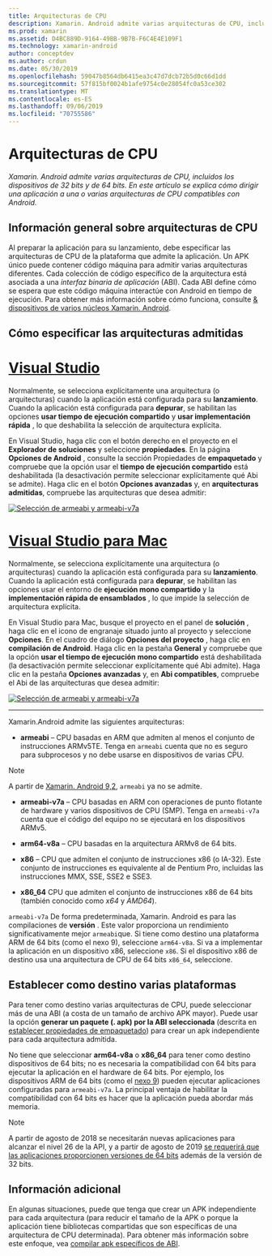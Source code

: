 ```yaml
---
title: Arquitecturas de CPU
description: Xamarin. Android admite varias arquitecturas de CPU, incluidos los dispositivos de 32 bits y de 64 bits. En este artículo se explica cómo dirigir una aplicación a una o varias arquitecturas de CPU compatibles con Android.
ms.prod: xamarin
ms.assetid: D4BC889D-9164-49BB-9B7B-F6C4E4E109F1
ms.technology: xamarin-android
author: conceptdev
ms.author: crdun
ms.date: 05/30/2019
ms.openlocfilehash: 59047b8564db6415ea3c47d7dcb72b5d0c66d1dd
ms.sourcegitcommit: 57f815bf0024b1afe9754c0e28054fc0a53ce302
ms.translationtype: MT
ms.contentlocale: es-ES
ms.lasthandoff: 09/06/2019
ms.locfileid: "70755586"
---
```

# <a name="cpu-architectures"></a>Arquitecturas de CPU

_Xamarin. Android admite varias arquitecturas de CPU, incluidos los dispositivos de 32 bits y de 64 bits. En este artículo se explica cómo dirigir una aplicación a una o varias arquitecturas de CPU compatibles con Android._

## <a name="cpu-architectures-overview"></a>Información general sobre arquitecturas de CPU

Al preparar la aplicación para su lanzamiento, debe especificar las arquitecturas de CPU de la plataforma que admite la aplicación. Un APK único puede contener código máquina para admitir varias arquitecturas diferentes. Cada colección de código específico de la arquitectura está asociada a una *interfaz binaria de aplicación* (ABI). Cada ABI define cómo se espera que este código máquina interactúe con Android en tiempo de ejecución.
Para obtener más información sobre cómo funciona, consulte [ &amp; dispositivos de varios núcleos Xamarin. Android](~/android/deploy-test/multicore-devices.md).

## <a name="how-to-specify-supported-architectures"></a>Cómo especificar las arquitecturas admitidas

# <a name="visual-studiotabwindows"></a>[Visual Studio](#tab/windows)

Normalmente, se selecciona explícitamente una arquitectura (o arquitecturas) cuando la aplicación está configurada para su **lanzamiento**. Cuando la aplicación está configurada para **depurar**, se habilitan las opciones **usar tiempo de ejecución compartido** y **usar implementación rápida** , lo que deshabilita la selección de arquitectura explícita.

En Visual Studio, haga clic con el botón derecho en el proyecto en el **Explorador de soluciones** y seleccione **propiedades**. En la página **Opciones de Android** , consulte la sección Propiedades de **empaquetado** y compruebe que la opción usar el **tiempo de ejecución compartido** está deshabilitada (la desactivación permite seleccionar explícitamente qué Abi se admite). Haga clic en el botón **Opciones avanzadas** y, en **arquitecturas admitidas**, compruebe las arquitecturas que desea admitir:

[![Selección de armeabi y armeabi-v7a](cpu-architectures-images/vs/01-abi-selections-sml.png)](cpu-architectures-images/vs/01-abi-selections.png#lightbox)

# <a name="visual-studio-for-mactabmacos"></a>[Visual Studio para Mac](#tab/macos)

Normalmente, se selecciona explícitamente una arquitectura (o arquitecturas) cuando la aplicación está configurada para su **lanzamiento**. Cuando la aplicación está configurada para **depurar**, se habilitan las opciones usar el entorno de **ejecución mono compartido** y la **implementación rápida de ensamblados** , lo que impide la selección de arquitectura explícita.

En Visual Studio para Mac, busque el proyecto en el panel de **solución** , haga clic en el icono de engranaje situado junto al proyecto y seleccione **Opciones**. En el cuadro de diálogo **Opciones del proyecto** , haga clic en **compilación de Android**. Haga clic en la pestaña **General** y compruebe que la opción **usar el tiempo de ejecución mono compartido** está deshabilitada (la desactivación permite seleccionar explícitamente qué Abi admite). Haga clic en la pestaña **Opciones avanzadas** y, en **Abi compatibles**, compruebe el Abi de las arquitecturas que desea admitir:

[![Selección de armeabi y armeabi-v7a](cpu-architectures-images/xs/01-abi-selections-sml.png)](cpu-architectures-images/xs/01-abi-selections.png#lightbox)

-----

Xamarin.Android admite las siguientes arquitecturas:

- **armeabi** &ndash; CPU basadas en ARM que admiten al menos el conjunto de instrucciones ARMv5TE. Tenga en `armeabi` cuenta que no es seguro para subprocesos y no debe usarse en dispositivos de varias CPU.

> [!NOTE]
> A partir de [Xamarin. Android 9,2](https://docs.microsoft.com/xamarin/android/release-notes/9/9.2#removal-of-support-for-armeabi-cpu-architecture), `armeabi` ya no se admite.

- **armeabi-v7a** &ndash; CPU basadas en ARM con operaciones de punto flotante de hardware y varios dispositivos de CPU (SMP). Tenga en `armeabi-v7a` cuenta que el código del equipo no se ejecutará en los dispositivos ARMv5.

- **arm64-v8a** &ndash; CPU basadas en la arquitectura ARMv8 de 64 bits.

- **x86** &ndash; CPU que admiten el conjunto de instrucciones x86 (o IA-32). Este conjunto de instrucciones es equivalente al de Pentium Pro, incluidas las instrucciones MMX, SSE, SSE2 e SSE3.

- **x86_64** CPU que admiten el conjunto de instrucciones x86 de 64 bits (también conocido como *x64* y *AMD64*).

`armeabi-v7a` De forma predeterminada, Xamarin. Android es para las compilaciones de **versión** . Este valor proporciona un rendimiento significativamente mejor `armeabi`que. Si tiene como destino una plataforma ARM de 64 bits (como el nexo 9), seleccione `arm64-v8a`. Si va a implementar la aplicación en un dispositivo x86, seleccione `x86`. Si el dispositivo x86 de destino usa una arquitectura de CPU de 64 bits `x86_64`, seleccione.

## <a name="targeting-multiple-platforms"></a>Establecer como destino varias plataformas

Para tener como destino varias arquitecturas de CPU, puede seleccionar más de una ABI (a costa de un tamaño de archivo APK mayor). Puede usar la opción **generar un paquete (. apk) por la ABI seleccionada** (descrita en [establecer propiedades de empaquetado](~/android/deploy-test/release-prep/index.md#Set_Packaging_Properties)) para crear un apk independiente para cada arquitectura admitida.

No tiene que seleccionar **arm64-v8a** o **x86_64** para tener como destino dispositivos de 64 bits; no es necesaria la compatibilidad con 64 bits para ejecutar la aplicación en el hardware de 64 bits. Por ejemplo, los dispositivos ARM de 64 bits (como el [nexo 9](http://www.google.com/nexus/9/)) pueden ejecutar aplicaciones configuradas para `armeabi-v7a`. La principal ventaja de habilitar la compatibilidad con 64 bits es hacer que la aplicación pueda abordar más memoria.

> [!NOTE]
> A partir de agosto de 2018 se necesitarán nuevas aplicaciones para alcanzar el nivel 26 de la API, y a partir de agosto de 2019 [se requerirá que las aplicaciones proporcionen versiones de 64 bits](https://android-developers.googleblog.com/2017/12/improving-app-security-and-performance.html) además de la versión de 32 bits.

## <a name="additional-information"></a>Información adicional

En algunas situaciones, puede que tenga que crear un APK independiente para cada arquitectura (para reducir el tamaño de la APK o porque la aplicación tiene bibliotecas compartidas que son específicas de una arquitectura de CPU determinada).
Para obtener más información sobre este enfoque, vea [compilar apk específicos de ABI](~/android/deploy-test/building-apps/abi-specific-apks.md).
